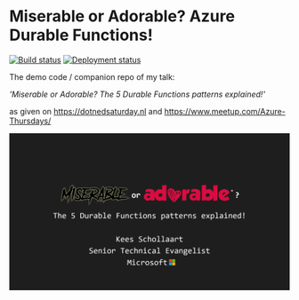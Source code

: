 # Miserable or Adorable? Azure Durable Functions!

[![Build status](https://dev.azure.com/keesschollaart/DotNedSaturday/_apis/build/status/DotNedSaturday-ASP.NET%20Core-CI)](https://dev.azure.com/keesschollaart/DotNedSaturday/_build/latest?definitionId=-1)
[![Deployment status](https://vsrm.dev.azure.com/keesschollaart/_apis/public/Release/badge/039aa179-4833-4386-b8dd-5b8aeb5b6ce3/1/1)](https://dev.azure.com/keesschollaart/DotNedSaturday/_releaseDefinition?definitionId=1)



The demo code / companion repo of my talk:
    
*_'Miserable or Adorable? The 5 Durable Functions patterns explained!'_*

as given on https://dotnedsaturday.nl and https://www.meetup.com/Azure-Thursdays/

![](Presentation/slide1.png)
